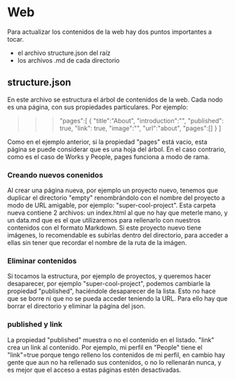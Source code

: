 # Web

Para actualizar los contenidos de la web hay dos puntos importantes a tocar.

* el archivo structure.json del raíz
* los archivos .md de cada directorio

## structure.json

En este archivo se estructura el árbol de contenidos de la web. Cada nodo es una página, con sus propiedades particulares. Por ejemplo:

>>> "pages":[
		{
			"title":"About",
			"introduction":"",
			"published": true,
            "link": true,
			"image":"",
			"url":"about",
			"pages":[]
		}
     ]

Como en el ejemplo anterior, si la propiedad "pages" está vacio, esta página se puede considerar que es una hoja del árbol. En el caso contrario, como es el caso de Works y People, pages funciona a modo de rama.

### Creando nuevos conenidos
Al crear una página nueva, por ejemplo un proyecto nuevo, tenemos que duplicar el directorio "empty" renombrándolo con el nombre del proyecto a modo de URL amigable, por ejemplo: "super-cool-project". Esta carpeta nueva contiene 2 archivos: un index.html al que no hay que meterle mano, y un data.md que es el que utilizaremos para rellenarlo con nuestros contenidos con el formato Markdown. Si este proyecto nuevo tiene imágenes, lo recomendable es subirlas dentro del directorio, para acceder a ellas sin tener que recordar el nombre de la ruta de la imágen.

### Eliminar contenidos
Si tocamos la estructura, por ejemplo de proyectos, y queremos hacer desaparecer, por ejemplo "super-cool-project", podemos cambiarle la propiedad "published", haciéndole desaparecer de la lista. Esto no hace que se borre ni que no se pueda acceder teniendo la URL. Para ello hay que borrar el directorio y eliminar la página del json.

### published y link
La propiedad "published" muestra o no el contenido en el listado. "link" crea un link al contenido. Por ejemplo, mi perfil en "People" tiene el "link"=true porque tengo relleno los contenidos de mi perfil, en cambio hay gente que aun no ha rellenado sus contenidos, o no lo rellenarán nunca, y es mejor que el acceso a estas páginas estén desactivadas.

